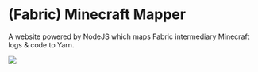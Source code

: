# (Fabric) Minecraft Mapper
A website powered by NodeJS which maps Fabric intermediary Minecraft logs & code to Yarn.

![](https://i.imgur.com/8VGpwWm.png)
